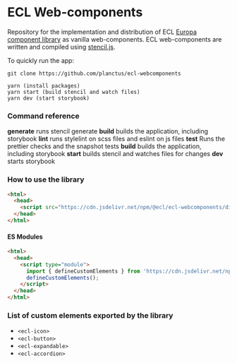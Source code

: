# ECL Web-components

Repository for the implementation and distribution of ECL [Europa component library](https://ec.europa.eu/component-library) as vanilla web-components.
ECL web-components are written and compiled using [stencil.js](https://stenciljs.com/).

To quickly run the app:

```
git clone https://github.com/planctus/ecl-webcomponents

yarn (install packages)
yarn start (build stencil and watch files)
yarn dev (start storybook)
```

### Command reference

**generate** runs stencil generate
**build** builds the application, including storybook
**lint** runs stylelint on scss files and eslint on js files
**test** Runs the prettier checks and the snapshot tests
**build** builds the application, including storybook
**start** builds stencil and watches files for changes
**dev** starts storybook

### How to use the library

```html
<html>
  <head>
    <script src="https://cdn.jsdelivr.net/npm/@ecl/ecl-webcomponents/dist/ecl-webcomponents/index.js"></script>
  </head>
</html>
```

#### ES Modules
```html
<html>
  <head>
    <script type="module">
      import { defineCustomElements } from 'https://cdn.jsdelivr.net/npm/@ecl/ecl-webcomponents/dist/esm/index.js';
      defineCustomElements();
    </script>
  </head>
</html>
```

### List of custom elements exported by the library

- `<ecl-icon>`
- `<ecl-button>`
- `<ecl-expandable>`
- `<ecl-accordion>`